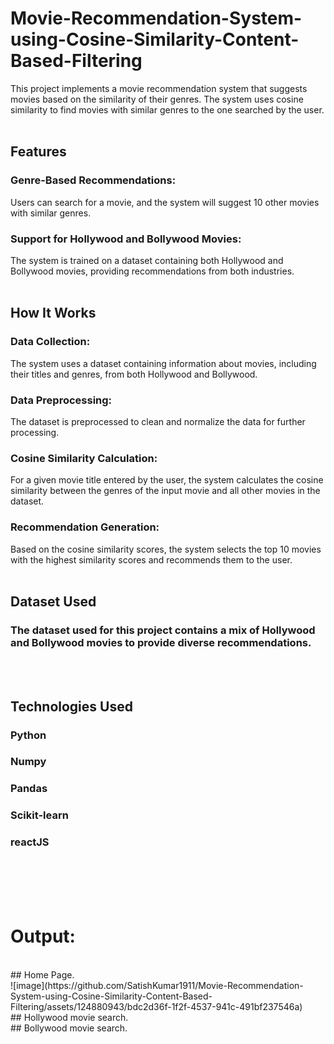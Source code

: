 # Movie-Recommendation-System-using-Cosine-Similarity-Content-Based-Filtering
This project implements a movie recommendation system that suggests movies based on the similarity of their genres. The system uses cosine similarity to find movies with similar genres to the one searched by the user.
<br><br>
## Features
### Genre-Based Recommendations: 
Users can search for a movie, and the system will suggest 10 other movies with similar genres.
### Support for Hollywood and Bollywood Movies: 
The system is trained on a dataset containing both Hollywood and Bollywood movies, providing recommendations from both industries.
<br><br>
## How It Works
### Data Collection: 
The system uses a dataset containing information about movies, including their titles and genres, from both Hollywood and Bollywood.
### Data Preprocessing: 
The dataset is preprocessed to clean and normalize the data for further processing.
### Cosine Similarity Calculation: 
For a given movie title entered by the user, the system calculates the cosine similarity between the genres of the input movie and all other movies in the dataset.
### Recommendation Generation: 
Based on the cosine similarity scores, the system selects the top 10 movies with the highest similarity scores and recommends them to the user.
<br><br>
## Dataset Used
### The dataset used for this project contains a mix of Hollywood and Bollywood movies to provide diverse recommendations.
<br><br>
## Technologies Used
### Python
### Numpy
### Pandas
### Scikit-learn
### reactJS
<br><br><br><br>

# Output:
<br>
## Home Page.
<br>
![image](https://github.com/SatishKumar1911/Movie-Recommendation-System-using-Cosine-Similarity-Content-Based-Filtering/assets/124880943/bdc2d36f-1f2f-4537-941c-491bf237546a)
<br>
## Hollywood movie search.

<br>
## Bollywood movie search.
